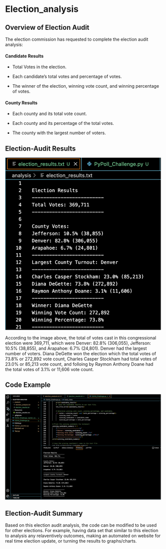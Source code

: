 # Election_analysis

## Overview of Election Audit

The election commission has requested to complete the election audit analysis:

#### Candidate Results

- Total Votes in the election.

- Each candidate’s total votes and percentage of votes.

- The winner of the election, winning vote count, and winning percentage of votes.

#### County Results

- Each county and its total vote count.

- Each county and its percentage of the total votes.

- The county with the largest number of voters.


## Election-Audit Results


![Election Results](https://github.com/Poonsri14/Election-analysis/blob/main/Resources/printed_to_election_results.png)

According to the image above, the total of votes cast in this congressional election were 369,711, which were Denver: 82.8% (306,055), Jefferson: 10.5% (38,855), and Arapahoe: 6.7% (24,801). Denver had the largest number of voters. Diana DeGette won the election which the total votes of 73.8% or 272,892 vote count, Charles Casper Stockham had total votes of 23.0% or 85,213 vote count, and folloing by Raymon Anthony Doane had the total votes of 3.1% or 11,606 vote count.

## Code Example

![printed code to terminal](https://github.com/Poonsri14/Election-analysis/blob/main/Resources/Printed_to_terminal.png)


## Election-Audit Summary

Based on this election audit analysis, the code can be modified to be used for other elections. For example, having data set that similar to this election to analysis any relaventively outcomes, making an automated on website for real time election update, or turning the results to graphs/charts.



